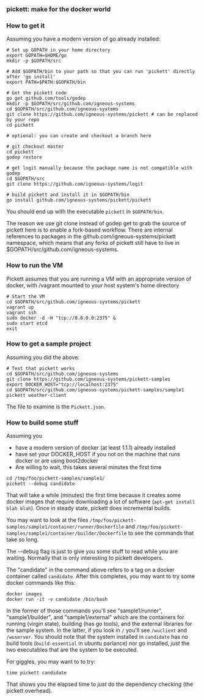 ### pickett: make for the docker world 

### How to get it

Assuming you have a modern version of go already installed:

```
# Set up GOPATH in your home directory
export GOPATH=$HOME/go
mkdir -p $GOPATH/src

# Add $GOPATH/bin to your path so that you can run 'pickett' directly after 'go install'
export PATH=$PATH:$GOPATH/bin

# Get the pickett code
go get github.com/tools/godep
mkdir -p $GOPATH/src/github.com/igneous-systems
cd $GOPATH/src/github.com/igneous-systems
git clone https://github.com/igneous-systems/pickett # can be replaced by your repo
cd pickett

# optional: you can create and checkout a branch here

# git checkout master
cd pickett
godep restore

# get logit manually because the package name is not compatible with godep
cd $GOPATH/src
git clone https://github.com/igneous-systems/logit

# build pickett and install it in $GOPATH/bin
go install github.com/igneous-systems/pickett/pickett
```

You should end up with the executable `pickett` in `$GOPATH/bin`.

The reason we use git clone instead of godep get to grab the source of pickett here is
to enable a fork-based workflow.  There are internal references to packages in the
github.com/igneous-systems/pickett namespace, which means that any forks of pickett still
have to live in $GOPATH/src/github.com/igneous-systems.

### How to run the VM ###

Pickett assumes that you are running a VM with an appropriate version of docker, with
/vagrant mounted to your host system's home directory

```
# Start the VM
cd $GOPATH/src/github.com/igneous-systems/pickett
vagrant up
vagrant ssh
sudo docker -d -H "tcp://0.0.0.0:2375" &
sudo start etcd
exit
```

### How to get a sample project

Assuming you did the above:

```
# Test that pickett works
cd $GOPATH/src/github.com/igneous-systems
git clone https://github.com/igneous-systems/pickett-samples
export DOCKER_HOST="tcp://localhost:2375"
cd $GOPATH/src/github.com/igneous-systems/pickett-samples/sample1
pickett weather-client
```

The file to examine is the `Pickett.json`.

### How to build some stuff

Assuming you 

* have a modern version of docker (at least 1.1.1) already installed 
* have set your DOCKER_HOST if you not on the machine that runs docker or are using boot2docker
* Are willing to wait, this takes several minutes the first time
```
cd /tmp/foo/pickett-samples/sample1/
pickett --debug candidate
```
That will take a while (minutes) the first time because it creates some docker images that require downloading a lot of software (`apt-get install blah blah`).  Once in steady state, pickett does incremental builds.  

You may want to look at the files `/tmp/foo/pickett-samples/sample1/container/runner/Dockerfile` and `/tmp/foo/pickett-samples/sample1/container/builder/Dockerfile` to see the commands that take so long. 

The --debug flag is just to give you some stuff to read while you are waiting. Normally that is only interesting to pickett developers.

The "candidate" in the command above refers to a tag on a docker container called `candidate`.  After this completes, you may want to try some docker commands like this:

```
docker images
docker run -it -v candidate /bin/bash
```

In the former of those commands you'll see "sample1/runner", "sample1/builder", and "sample1/external" which are the containers for running (virgin state), building (has go tools), and the external libraries for the sample system.  In the latter, if you look in `/` you'll see `/wuclient` and `/wuserver`.  You should note that the system installed in `candidate` has no build tools (`build-essential` in ubuntu parlance) nor go installed, _just_ the two executables that are the system to be executed.

For giggles, you may want to to try:
```
time pickett candidate
```

That shows you the elapsed time to *just* do the dependency checking (the pickett overhead).



